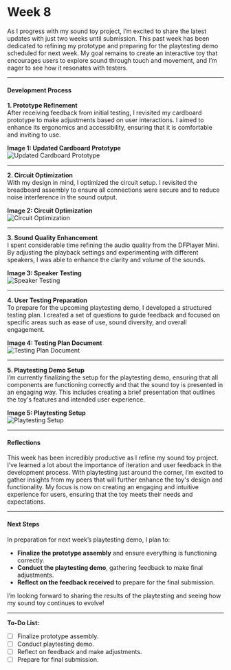 # Week 8

As I progress with my sound toy project, I’m excited to share the latest updates with just two weeks until submission. This past week has been dedicated to refining my prototype and preparing for the playtesting demo scheduled for next week. My goal remains to create an interactive toy that encourages users to explore sound through touch and movement, and I’m eager to see how it resonates with testers.

---

#### Development Process

**1. Prototype Refinement**  
After receiving feedback from initial testing, I revisited my cardboard prototype to make adjustments based on user interactions. I aimed to enhance its ergonomics and accessibility, ensuring that it is comfortable and inviting to use.

**Image 1: Updated Cardboard Prototype**  
![Updated Cardboard Prototype](link_to_image_1)

---

**2. Circuit Optimization**  
With my design in mind, I optimized the circuit setup. I revisited the breadboard assembly to ensure all connections were secure and to reduce noise interference in the sound output. 

**Image 2: Circuit Optimization**  
![Circuit Optimization](link_to_image_2)

---

**3. Sound Quality Enhancement**  
I spent considerable time refining the audio quality from the DFPlayer Mini. By adjusting the playback settings and experimenting with different speakers, I was able to enhance the clarity and volume of the sounds. 

**Image 3: Speaker Testing**  
![Speaker Testing](link_to_image_3)

---

**4. User Testing Preparation**  
To prepare for the upcoming playtesting demo, I developed a structured testing plan. I created a set of questions to guide feedback and focused on specific areas such as ease of use, sound diversity, and overall engagement. 

**Image 4: Testing Plan Document**  
![Testing Plan Document](link_to_image_4)

---

**5. Playtesting Demo Setup**  
I’m currently finalizing the setup for the playtesting demo, ensuring that all components are functioning correctly and that the sound toy is presented in an engaging way. This includes creating a brief presentation that outlines the toy's features and intended user experience.

**Image 5: Playtesting Setup**  
![Playtesting Setup](link_to_image_5)

---

#### Reflections
This week has been incredibly productive as I refine my sound toy project. I’ve learned a lot about the importance of iteration and user feedback in the development process. With playtesting just around the corner, I’m excited to gather insights from my peers that will further enhance the toy's design and functionality. My focus is now on creating an engaging and intuitive experience for users, ensuring that the toy meets their needs and expectations.

---

#### Next Steps
In preparation for next week’s playtesting demo, I plan to:
- **Finalize the prototype assembly** and ensure everything is functioning correctly.
- **Conduct the playtesting demo**, gathering feedback to make final adjustments.
- **Reflect on the feedback received** to prepare for the final submission.

I’m looking forward to sharing the results of the playtesting and seeing how my sound toy continues to evolve!

---

**To-Do List:**
- [ ] Finalize prototype assembly.
- [ ] Conduct playtesting demo.
- [ ] Reflect on feedback and make adjustments.
- [ ] Prepare for final submission.
